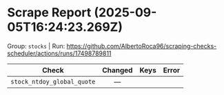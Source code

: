 # Scrape Report (2025-09-05T16:24:23.269Z)

Group: `stocks`  |  Run: https://github.com/AlbertoRoca96/scraping-checks-scheduler/actions/runs/17498789811

| Check | Changed | Keys | Error |
|---|:---:|:--|:--|
| `stock_ntdoy_global_quote` | — |  |  |
